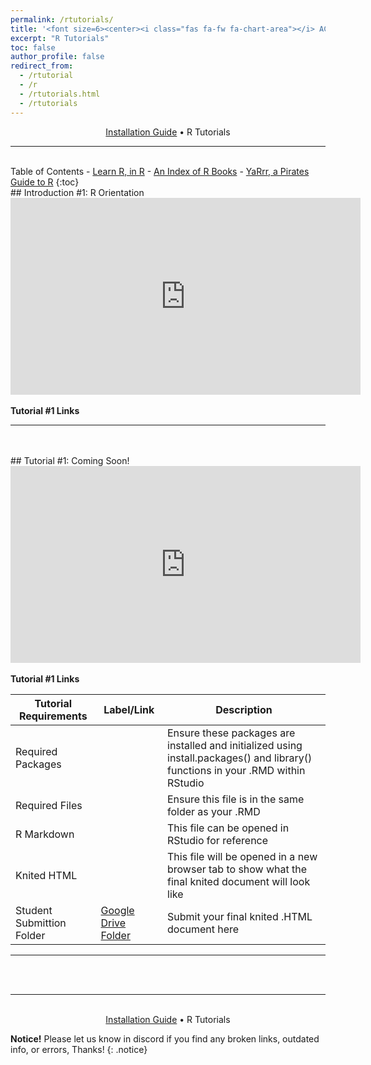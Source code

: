 ```yaml
---
permalink: /rtutorials/
title: '<font size=6><center><i class="fas fa-fw fa-chart-area"></i> ACE Scholars R Tutorial Portal</center></font>'
excerpt: "R Tutorials"
toc: false
author_profile: false
redirect_from: 
  - /rtutorial
  - /r
  - /rtutorials.html
  - /rtutorials
---
```

<center><a href="https://zacharycompton.github.io/installation/">Installation Guide</a> • R Tutorials </center>
<hr>
<br>
<i class="fas fa-fw fa-list"></i> Table of Contents
- <a href="https://swirlstats.com/students.html" target="_blank">Learn R, in R</a>
- <a href="https://www.bigbookofr.com/" target="_blank">An Index of R Books</a>
- <a href="https://bookdown.org/ndphillips/YaRrr/" target="_blank">YaRrr, a Pirates Guide to R</a>
{:toc}

<br>
<!-- COPY FROM HERE ########################################### -->
<a name="rintro1"><a/>
## <i class="fas fa-fw fa-laptop-code"></i> Introduction #1: R Orientation
			
<center><iframe width="560" height="315" src="https://youtu.be/LxnmrknUTv8" title="YouTube video player" frameborder="0" allow="accelerometer; autoplay; clipboard-write; encrypted-media; gyroscope; picture-in-picture" allowfullscreen></iframe></center>
<br>
<b>Tutorial #1 Links</b>
<br>
<hr>
<br>
<br>
<!-- ######################################################## TO HERE -->
<!-- COPY FROM HERE ########################################### -->
<a name="rintro1"><a/>
## <i class="fas fa-fw fa-laptop-code"></i> Tutorial #1: Coming Soon!
			
<center><iframe width="560" height="315" src="https://youtu.be/LxnmrknUTv8" title="YouTube video player" frameborder="0" allow="accelerometer; autoplay; clipboard-write; encrypted-media; gyroscope; picture-in-picture" allowfullscreen></iframe></center>
<br>
<b>Tutorial #1 Links</b>

| Tutorial Requirements  | Label/Link	 | Description |
| -------- | ------ | ------ |
| Required Packages |  | Ensure these packages are installed and initialized using install.packages() and library() functions in your .RMD within RStudio |
| Required Files | <a href="" target="_blank"></a> | Ensure this file is in the same folder as your .RMD |
| R Markdown | <a href="" target="_blank"></a>	| This file can be opened in RStudio for reference |
| Knited HTML |	<a href="" target="_blank"></a> | This file will be opened in a new browser tab to show what the final knited document will look like |
| Student Submittion Folder | <a href="https://drive.google.com/drive/folders/1tFrWxA_g0L98uM-RRpYevKEtHoed_vDe" target="_blank">Google Drive Folder</a>	| Submit your final knited .HTML document here |

<hr>
<br>
<br>
<!-- ######################################################## TO HERE -->
<a name="rtutorial2"></a>

<hr>
<br>
<center><a href="https://zacharycompton.github.io/installation/">Installation Guide</a> • R Tutorials </center>

**Notice!** Please let us know in discord if you find any broken links, outdated info, or errors, Thanks!
{: .notice}